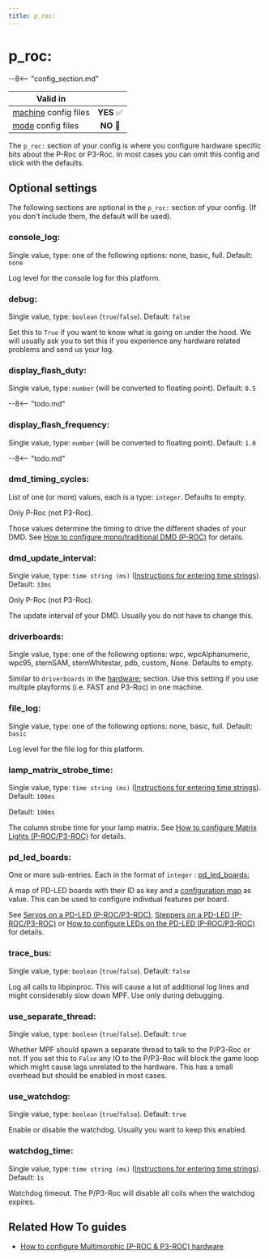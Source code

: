 ```yaml
---
title: p_roc:
---
```


# p_roc:


--8<-- "config_section.md"

| Valid in | |
|-----|:----:|
|[machine](instructions/machine_config.md) config files |**YES** :white_check_mark:|
|[mode](instructions/mode_config.md) config files|**NO** :no_entry_sign:|

The `p_roc:` section of your config is where you configure hardware
specific bits about the P-Roc or P3-Roc. In most cases you can omit this
config and stick with the defaults.

## Optional settings

The following sections are optional in the `p_roc:` section of your
config. (If you don't include them, the default will be used).

### console_log:

Single value, type: one of the following options: none, basic, full.
Default: `none`

Log level for the console log for this platform.

### debug:

Single value, type: `boolean` (`true`/`false`). Default: `false`

Set this to `True` if you want to know what is going on under the hood.
We will usually ask you to set this if you experience any hardware
related problems and send us your log.

### display_flash_duty:

Single value, type: `number` (will be converted to floating point).
Default: `0.5`

--8<-- "todo.md"

### display_flash_frequency:

Single value, type: `number` (will be converted to floating point).
Default: `1.0`

--8<-- "todo.md"

### dmd_timing_cycles:

List of one (or more) values, each is a type: `integer`. Defaults to
empty.

Only P-Roc (not P3-Roc).

Those values determine the timing to drive the different shades of your
DMD. See [How to configure mono/traditional DMD (P-ROC)](../hardware/multimorphic/dmd.md) for
details.

### dmd_update_interval:

Single value, type: `time string (ms)`
([Instructions for entering time strings](instructions/time_strings.md)). Default: `33ms`

Only P-Roc (not P3-Roc).

The update interval of your DMD. Usually you do not have to change this.

### driverboards:

Single value, type: one of the following options: wpc, wpcAlphanumeric,
wpc95, sternSAM, sternWhitestar, pdb, custom, None. Defaults to empty.

Similar to `driverboards` in the [hardware:](hardware.md) section. Use this setting if you use multiple playforms
(i.e. FAST and P3-Roc) in one machine.

### file_log:

Single value, type: one of the following options: none, basic, full.
Default: `basic`

Log level for the file log for this platform.

### lamp_matrix_strobe_time:

Single value, type: `time string (ms)`
([Instructions for entering time strings](instructions/time_strings.md)). Default: `100ms`

Default: `100ms`

The column strobe time for your lamp matrix. See
[How to configure Matrix Lights (P-ROC/P3-ROC)](../hardware/multimorphic/lights.md) for
details.

### pd_led_boards:

One or more sub-entries. Each in the format of `integer` :
[pd_led_boards:](pd_led_boards.md)

A map of PD-LED boards with their ID as key and a
[configuration map](pd_led_boards.md) as
value. This can be used to configure indivdual features per board.

See [Servos on a PD-LED (P-ROC/P3-ROC)](../hardware/multimorphic/servos.md),
[Steppers on a PD-LED (P-ROC/P3-ROC)](../hardware/multimorphic/steppers.md) or
[How to configure LEDs on the PD-LED (P-ROC/P3-ROC)](../hardware/multimorphic/leds.md) for details.

### trace_bus:

Single value, type: `boolean` (`true`/`false`). Default: `false`

Log all calls to libpinproc. This will cause a lot of additional log
lines and might considerably slow down MPF. Use only during debugging.

### use_separate_thread:

Single value, type: `boolean` (`true`/`false`). Default: `true`

Whether MPF should spawn a separate thread to talk to the P/P3-Roc or
not. If you set this to `False` any IO to the P/P3-Roc will block the
game loop which might cause lags unrelated to the hardware. This has a
small overhead but should be enabled in most cases.

### use_watchdog:

Single value, type: `boolean` (`true`/`false`). Default: `true`

Enable or disable the watchdog. Usually you want to keep this enabled.

### watchdog_time:

Single value, type: `time string (ms)`
([Instructions for entering time strings](instructions/time_strings.md)). Default: `1s`

Watchdog timeout. The P/P3-Roc will disable all coils when the watchdog
expires.

## Related How To guides

* [How to configure Multimorphic (P-ROC & P3-ROC) hardware](../hardware/multimorphic/index.md)
